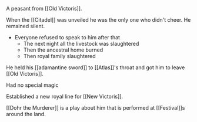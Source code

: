 A peasant from [[Old Victoris]].

When the [[Citadel]] was unveiled he was the only one who didn't cheer. He remained silent.

- Everyone refused to speak to him after that
	- The next night all the livestock was slaughtered
	- Then the ancestral home burned
	- Then royal family slaughtered

He held his [[adamantine sword]] to [[Atlas]]'s throat and got him to leave [[Old Victoris]]. 

Had no special magic

Established a new royal line for [[New Victoris]]. 

[[Dohr the Murderer]] is a play about him that is performed at [[Festival]]s around the land.

